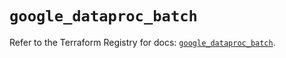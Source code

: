 # `google_dataproc_batch`

Refer to the Terraform Registry for docs: [`google_dataproc_batch`](https://registry.terraform.io/providers/hashicorp/google/6.42.0/docs/resources/dataproc_batch).
